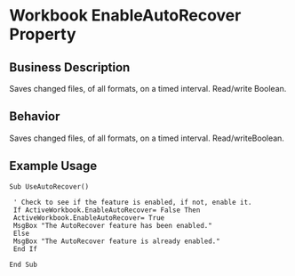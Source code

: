# Workbook EnableAutoRecover Property

## Business Description
Saves changed files, of all formats, on a timed interval. Read/write Boolean.

## Behavior
Saves changed files, of all formats, on a timed interval. Read/writeBoolean.

## Example Usage
```vba
Sub UseAutoRecover() 
 
 ' Check to see if the feature is enabled, if not, enable it. 
 If ActiveWorkbook.EnableAutoRecover= False Then 
 ActiveWorkbook.EnableAutoRecover= True 
 MsgBox "The AutoRecover feature has been enabled." 
 Else 
 MsgBox "The AutoRecover feature is already enabled." 
 End If 
 
End Sub
```